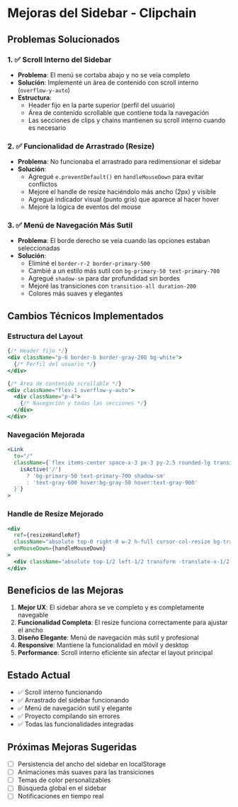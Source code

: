 # Mejoras del Sidebar - Clipchain

## Problemas Solucionados

### 1. ✅ Scroll Interno del Sidebar
- **Problema**: El menú se cortaba abajo y no se veía completo
- **Solución**: Implementé un área de contenido con scroll interno (`overflow-y-auto`)
- **Estructura**:
  - Header fijo en la parte superior (perfil del usuario)
  - Área de contenido scrollable que contiene toda la navegación
  - Las secciones de clips y chains mantienen su scroll interno cuando es necesario

### 2. ✅ Funcionalidad de Arrastrado (Resize)
- **Problema**: No funcionaba el arrastrado para redimensionar el sidebar
- **Solución**: 
  - Agregué `e.preventDefault()` en `handleMouseDown` para evitar conflictos
  - Mejoré el handle de resize haciéndolo más ancho (2px) y visible
  - Agregué indicador visual (punto gris) que aparece al hacer hover
  - Mejoré la lógica de eventos del mouse

### 3. ✅ Menú de Navegación Más Sutil
- **Problema**: El borde derecho se veía cuando las opciones estaban seleccionadas
- **Solución**:
  - Eliminé el `border-r-2 border-primary-500` 
  - Cambié a un estilo más sutil con `bg-primary-50 text-primary-700`
  - Agregué `shadow-sm` para dar profundidad sin bordes
  - Mejoré las transiciones con `transition-all duration-200`
  - Colores más suaves y elegantes

## Cambios Técnicos Implementados

### Estructura del Layout
```jsx
{/* Header fijo */}
<div className="p-6 border-b border-gray-200 bg-white">
  {/* Perfil del usuario */}
</div>

{/* Área de contenido scrollable */}
<div className="flex-1 overflow-y-auto">
  <div className="p-4">
    {/* Navegación y todas las secciones */}
  </div>
</div>
```

### Navegación Mejorada
```jsx
<Link
  to="/"
  className={`flex items-center space-x-3 px-3 py-2.5 rounded-lg transition-all duration-200 ${
    isActive('/') 
      ? 'bg-primary-50 text-primary-700 shadow-sm' 
      : 'text-gray-600 hover:bg-gray-50 hover:text-gray-900'
  }`}
>
```

### Handle de Resize Mejorado
```jsx
<div
  ref={resizeHandleRef}
  className="absolute top-0 right-0 w-2 h-full cursor-col-resize bg-transparent hover:bg-primary-300 transition-colors group"
  onMouseDown={handleMouseDown}
>
  <div className="absolute top-1/2 left-1/2 transform -translate-x-1/2 -translate-y-1/2 w-1 h-8 bg-gray-300 rounded-full opacity-0 group-hover:opacity-100 transition-opacity"></div>
</div>
```

## Beneficios de las Mejoras

1. **Mejor UX**: El sidebar ahora se ve completo y es completamente navegable
2. **Funcionalidad Completa**: El resize funciona correctamente para ajustar el ancho
3. **Diseño Elegante**: Menú de navegación más sutil y profesional
4. **Responsive**: Mantiene la funcionalidad en móvil y desktop
5. **Performance**: Scroll interno eficiente sin afectar el layout principal

## Estado Actual

- ✅ Scroll interno funcionando
- ✅ Arrastrado del sidebar funcionando
- ✅ Menú de navegación sutil y elegante
- ✅ Proyecto compilando sin errores
- ✅ Todas las funcionalidades integradas

## Próximas Mejoras Sugeridas

- [ ] Persistencia del ancho del sidebar en localStorage
- [ ] Animaciones más suaves para las transiciones
- [ ] Temas de color personalizables
- [ ] Búsqueda global en el sidebar
- [ ] Notificaciones en tiempo real
